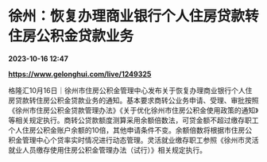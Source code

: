 # 徐州：恢复办理商业银行个人住房贷款转住房公积金贷款业务

**2023-10-16 12:47**

**https://www.gelonghui.com/live/1249325**

格隆汇10月16日｜徐州市住房公积金管理中心发布关于恢复办理商业银行个人住房贷款转住房公积金贷款业务的通知。基本要求商转公业务申请、受理、审批按照《徐州市住房公积金贷款管理办法》《关于优化徐州市住房公积金使用政策的通知》等相关规定执行。商转公贷款额度测算采用余额倍数法，可贷金额不超过缴存职工个人住房公积金账户余额的10倍，其他申请条件不变。余额倍数将根据市住房公积金管理中心个贷率实时情况进行动态管理。灵活就业缴存职工参照《徐州市灵活就业人员缴存使用住房公积金管理办法（试行）》相关规定执行。